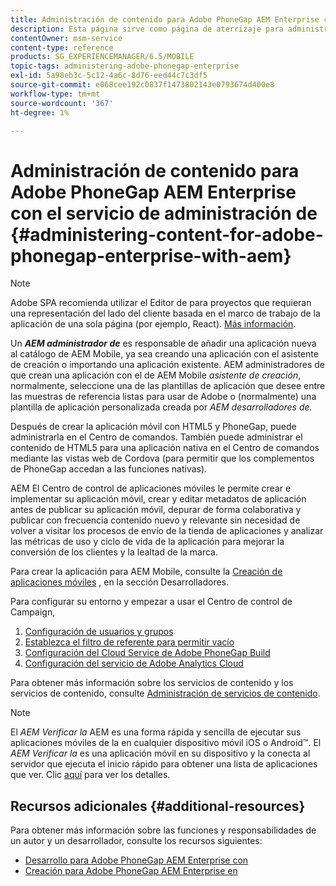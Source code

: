 ```yaml
---
title: Administración de contenido para Adobe PhoneGap AEM Enterprise con el servicio de administración de
description: Esta página sirve como página de aterrizaje para administrar Adobe PhoneGap Enterprise.
contentOwner: msm-service
content-type: reference
products: SG_EXPERIENCEMANAGER/6.5/MOBILE
topic-tags: administering-adobe-phonegap-enterprise
exl-id: 5a98eb3c-5c12-4a6c-8d76-eed44c7c3df5
source-git-commit: e068cee192c0837f1473802143e0793674d400e8
workflow-type: tm+mt
source-wordcount: '367'
ht-degree: 1%

---
```


# Administración de contenido para Adobe PhoneGap AEM Enterprise con el servicio de administración de {#administering-content-for-adobe-phonegap-enterprise-with-aem}

>[!NOTE]
>
>Adobe SPA recomienda utilizar el Editor de para proyectos que requieran una representación del lado del cliente basada en el marco de trabajo de la aplicación de una sola página (por ejemplo, React). [Más información](/help/sites-developing/spa-overview.md).

Un ***AEM administrador de*** es responsable de añadir una aplicación nueva al catálogo de AEM Mobile, ya sea creando una aplicación con el asistente de creación o importando una aplicación existente. AEM administradores de que crean una aplicación con el de AEM Mobile *asistente de creación*, normalmente, seleccione una de las plantillas de aplicación que desee entre las muestras de referencia listas para usar de Adobe o (normalmente) una plantilla de aplicación personalizada creada por *AEM desarrolladores de.*

Después de crear la aplicación móvil con HTML5 y PhoneGap, puede administrarla en el Centro de comandos. También puede administrar el contenido de HTML5 para una aplicación nativa en el Centro de comandos mediante las vistas web de Cordova (para permitir que los complementos de PhoneGap accedan a las funciones nativas).

AEM El Centro de control de aplicaciones móviles le permite crear e implementar su aplicación móvil, crear y editar metadatos de aplicación antes de publicar su aplicación móvil, depurar de forma colaborativa y publicar con frecuencia contenido nuevo y relevante sin necesidad de volver a visitar los procesos de envío de la tienda de aplicaciones y analizar las métricas de uso y ciclo de vida de la aplicación para mejorar la conversión de los clientes y la lealtad de la marca.

Para crear la aplicación para AEM Mobile, consulte la [Creación de aplicaciones móviles](/help/mobile/building-app-mobile-phonegap.md) , en la sección Desarrolladores.

Para configurar su entorno y empezar a usar el Centro de control de Campaign,

1. [Configuración de usuarios y grupos](/help/mobile/configure-users-groups.md)
1. [Establezca el filtro de referente para permitir vacío](/help/mobile/setting-referrer-filter-empty.md)
1. [Configuración del Cloud Service de Adobe PhoneGap Build](/help/mobile/configure-phonegap-build-cloud.md)
1. [Configuración del servicio de Adobe Analytics Cloud](/help/mobile/configure-adobe-mobile-cloud-service.md)

Para obtener más información sobre los servicios de contenido y los servicios de contenido, consulte [Administración de servicios de contenido](/help/mobile/developing-content-services.md).

>[!NOTE]
>
>El *AEM Verificar la* AEM es una forma rápida y sencilla de ejecutar sus aplicaciones móviles de la en cualquier dispositivo móvil iOS o Android™. El *AEM Verificar la* es una aplicación móvil en su dispositivo y la conecta al servidor que ejecuta el inicio rápido para obtener una lista de aplicaciones que ver. Clic [aquí](/help/mobile/phonegap-mobile-quickstart.md) para ver los detalles.

## Recursos adicionales {#additional-resources}

Para obtener más información sobre las funciones y responsabilidades de un autor y un desarrollador, consulte los recursos siguientes:

* [Desarrollo para Adobe PhoneGap AEM Enterprise con](/help/mobile/developing-in-phonegap.md)
* [Creación para Adobe PhoneGap AEM Enterprise en](/help/mobile/phonegap.md)
